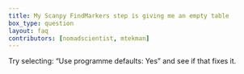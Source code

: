 ```yaml
---
title: My Scanpy FindMarkers step is giving me an empty table
box_type: question
layout: faq
contributors: [nomadscientist, mtekman]
---
```


Try selecting: “Use programme defaults: Yes” and see if that fixes it.
